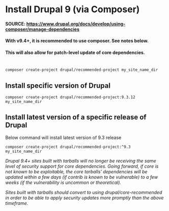 # Install Drupal 9 (via Composer)
#### SOURCE: https://www.drupal.org/docs/develop/using-composer/manage-dependencies
#### With v9.4+, it is recommended to use composer. See notes below.
#### This will also allow for patch-level update of core dependencies.
#
```
composer create-project drupal/recommended-project my_site_name_dir
```

## Install specific version of Drupal
```
composer create-project drupal/recommended-project:9.3.12 my_site_name_dir
```

## Install latest version of a specific release of Drupal
Below command will install latest version of 9.3 release
```
composer create-project drupal/recommended-project:^9.3 my_site_name_dir
```

*Drupal 9.4+ sites built with tarballs will no longer be receiving the same level of security support for core dependencies. Going forward, if core is not known to be exploitable, the core tarballs' dependencies will be updated within a few days (if contrib is known to be vulnerable) to a few weeks (if the vulnerability is uncommon or theoretical).*

*Sites built with tarballs should convert to using drupal/core-recommended in order to be able to apply security updates more promptly than the above timeframe.*